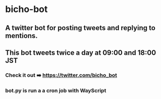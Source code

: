 # bicho-bot
## A twitter bot for posting tweets and replying to mentions.
## This bot tweets twice a day at 09:00 and 18:00 JST

### Check it out ➡️ https://twitter.com/bicho_bot


### bot.py is run a a cron job with WayScript

